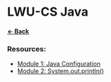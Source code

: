 # __LWU-CS Java__

#### [&larr; Back](../README.md)

### Resources:
* [Module 1: Java Configuration](mod1-jconfig.md)
* [Module 2: System.out.println()](mod2-sysoutprintln.md)